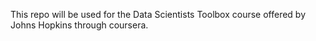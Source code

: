 This repo will be used for the Data Scientists Toolbox course offered by Johns Hopkins through coursera.